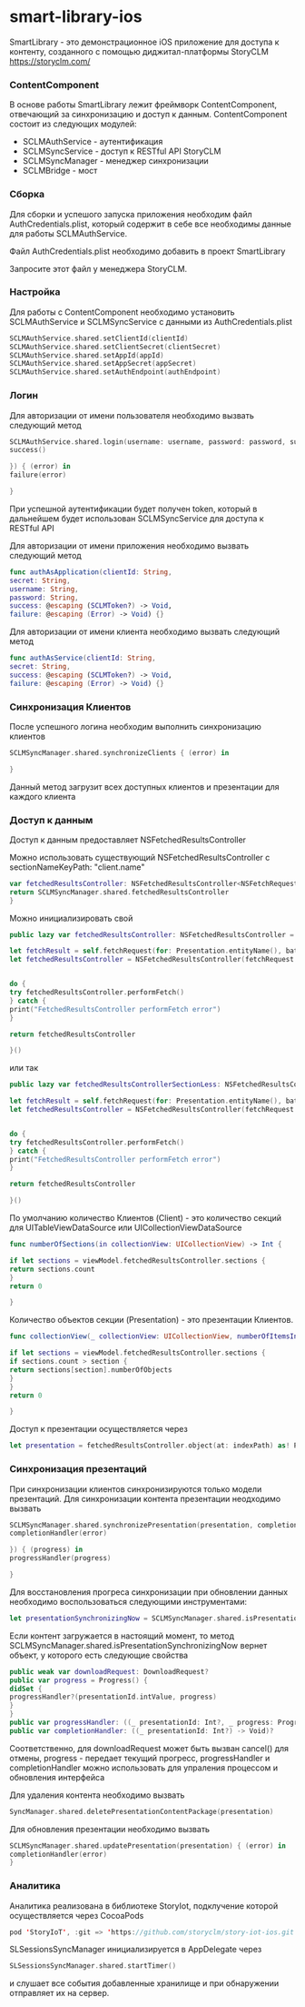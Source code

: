 # smart-library-ios #

SmartLibrary - это демонстрационное iOS приложение для доступа к контенту, созданного с помощью диджитал-платформы StoryCLM https://storyclm.com/

### ContentComponent

В основе работы SmartLibrary лежит фреймворк ContentComponent, отвечающий за синхронизацию и доступ к данным.
ContentComponent состоит из следующих модулей:

* SCLMAuthService - аутентификация
* SCLMSyncService - доступ к RESTful API StoryCLM
* SCLMSyncManager - менеджер синхронизации
* SCLMBridge - мост

### Сборка

Для сборки и успешого запуска приложения необходим файл AuthCredentials.plist, который содержит в себе все необходимы данные для работы SCLMAuthService.

Файл AuthCredentials.plist необходимо добавить в проект SmartLibrary

Запросите этот файл у менеджера StoryCLM.

### Настройка

Для работы с ContentComponent необходимо установить SCLMAuthService и SCLMSyncService с данными из AuthCredentials.plist

```swift
SCLMAuthService.shared.setClientId(clientId)
SCLMAuthService.shared.setClientSecret(clientSecret)
SCLMAuthService.shared.setAppId(appId)
SCLMAuthService.shared.setAppSecret(appSecret)
SCLMAuthService.shared.setAuthEndpoint(authEndpoint)
```

### Логин

Для авторизации от имени пользователя необходимо вызвать следующий метод

```swift
SCLMAuthService.shared.login(username: username, password: password, success: {
success()

}) { (error) in
failure(error)

}
```

При успешной аутентификации будет получен token, который в дальнейшем будет использован SCLMSyncService для доступа к RESTful API

Для авторизации от имени приложения необходимо вызвать следующий метод

```swift
func authAsApplication(clientId: String,
secret: String,
username: String,
password: String,
success: @escaping (SCLMToken?) -> Void,
failure: @escaping (Error) -> Void) {}
```

Для авторизации от имени клиента необходимо вызвать следующий метод

```swift
func authAsService(clientId: String,
secret: String,
success: @escaping (SCLMToken?) -> Void,
failure: @escaping (Error) -> Void) {}
```

### Синхронизация Клиентов

После успешного логина необходим выполнить синхронизацию клиентов

```swift
SCLMSyncManager.shared.synchronizeClients { (error) in

}
```

Данный метод загрузит всех доступных клиентов и презентации для каждого клиента

### Доступ к данным

Доступ к данным предоставляет NSFetchedResultsController<NSFetchRequestResult> 

Можно использовать существующий NSFetchedResultsController с sectionNameKeyPath: "client.name"
```swift
var fetchedResultsController: NSFetchedResultsController<NSFetchRequestResult> {
return SCLMSyncManager.shared.fetchedResultsController
}
```

Можно инициализировать свой
```swift
public lazy var fetchedResultsController: NSFetchedResultsController = { () -> NSFetchedResultsController<NSFetchRequestResult> in

let fetchResult = self.fetchRequest(for: Presentation.entityName(), batchSize: 100, sortKey: "client.name", context: syncManager.context)
let fetchedResultsController = NSFetchedResultsController(fetchRequest: fetchResult, managedObjectContext: syncManager.context, sectionNameKeyPath: "client.name", cacheName: nil)


do {
try fetchedResultsController.performFetch()
} catch {
print("FetchedResultsController performFetch error")
}

return fetchedResultsController

}()
```

или так
```swift
public lazy var fetchedResultsControllerSectionLess: NSFetchedResultsController = { () -> NSFetchedResultsController<NSFetchRequestResult> in

let fetchResult = self.fetchRequest(for: Presentation.entityName(), batchSize: 100, sortKey: "client.name", context: syncManager.context)
let fetchedResultsController = NSFetchedResultsController(fetchRequest: fetchResult, managedObjectContext: syncManager.context, sectionNameKeyPath: nil, cacheName: nil)


do {
try fetchedResultsController.performFetch()
} catch {
print("FetchedResultsController performFetch error")
}

return fetchedResultsController

}()
```



По умолчанию количество Клиентов (Client) - это количество секций для UITableViewDataSource или UICollectionViewDataSource

```swift
func numberOfSections(in collectionView: UICollectionView) -> Int {

if let sections = viewModel.fetchedResultsController.sections {
return sections.count
}
return 0

}
```

Количество объектов секции (Presentation) - это презентации Клиентов.

```swift
func collectionView(_ collectionView: UICollectionView, numberOfItemsInSection section: Int) -> Int {

if let sections = viewModel.fetchedResultsController.sections {
if sections.count > section {
return sections[section].numberOfObjects
}
}
return 0

}
```

Доступ к презентации осуществляется через

```swift
let presentation = fetchedResultsController.object(at: indexPath) as! Presentation
```

### Синхронизация презентаций

При синхронизации клиентов синхронизируются только модели презентаций. Для синхронизации контента презентации неодходимо вызвать

```swift
SCLMSyncManager.shared.synchronizePresentation(presentation, completionHandler: { (error) in
completionHandler(error)

}) { (progress) in
progressHandler(progress)

}
```

Для восстановления прогреса синхронизации при обновлении данных необходимо воспользоваться следующими инструментами:

```swift
let presentationSynchronizingNow = SCLMSyncManager.shared.isPresentationSynchronizingNow(presentation: presentation)
```

Если контент загружается в настоящий момент, то метод SCLMSyncManager.shared.isPresentationSynchronizingNow вернет объект, у которого есть следующие свойства

```swift
public weak var downloadRequest: DownloadRequest?
public var progress = Progress() {
didSet {
progressHandler?(presentationId.intValue, progress)
}
}
public var progressHandler: ((_ presentationId: Int?, _ progress: Progress) -> Void)?
public var completionHandler: ((_ presentationId: Int?) -> Void)?
```

Соответственно, для downloadRequest может быть вызван cancel() для отмены, progress - передает текущий прогресс, progressHandler и completionHandler можно использовать для упраления процессом и обновления интерфейса

Для удаления контента необходимо вызвать

```swift
SyncManager.shared.deletePresentationContentPackage(presentation)
```

Для обновления презентации необходимо вызвать

```swift
SCLMSyncManager.shared.updatePresentation(presentation) { (error) in
completionHandler(error)
}
```


### Аналитика

Аналитика реализована в библиотеке StoryIot, подклучение которой осуществляется через CocoaPods

```swift
pod 'StoryIoT', :git => 'https://github.com/storyclm/story-iot-ios.git', :tag => ‘develop’
```

SLSessionsSyncManager инициализируется в AppDelegate через

```swift
SLSessionsSyncManager.shared.startTimer()
```

и слушает все события добавленные хранилище и при обнаружении отправляет их на сервер.
